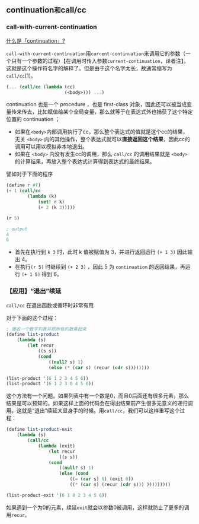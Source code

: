 ## continuation`和`call/cc

### call-with-current-continuation

[什么是「continuation」?](https://www.zhihu.com/question/61222322)

`call-with-current-continuation`用`current-continuation`来调用它的参数（一个只有一个参数的过程）【在调用时传入参数`current-continuation`，译者注】。这就是这个操作符名字的解释了。但是由于这个名字太长，故通常缩写为`call/cc`[1]。

```scheme
(... (call/cc (lambda (cc) 
                      (<body>))) ...)
```

continuation 也是一个 procedure ，也是 first-class 对象，因此还可以被当成变量传来传去，比如赋值给某个全局变量，那么就等于在表达式外也捕获了这个特定位置的 continuation ；

- 如果在`<body>`内部调用执行了cc，那么整个表达式的值就是这个cc的结果，无关 `<body>` 内的其他操作，整个表达式就可以**直接返回这个结果**，因此cc的调用可以用以模拟非本地退出。
- 如果在 `<body>` 内没有发生cc的调用，那么 `call/cc` 的调用结果就是 `<body>` 的计算结果，再放入整个表达式计算得到表达式的最终结果。

譬如对于下面的程序

```scheme
(define r #f)
(+ 1 (call/cc
        (lambda (k) 
            (set! r k)
            (+ 2 (k 3)))))

(r 5)

; output
4
6
```

- 首先在执行到 `k 3` 时，此时 k 值被赋值为 3，并进行返回运行 `(+ 1 3)` 因此输出 4。
- 在执行`(r 5)` 时继续到 `(+ 2 3)` ，因此 5 为 `continuation` 的返回结果，再运行 `(+ 1 5)` 得到 6。



### 【应用】“退出”续延

`call/cc` 在退出函数或循环时非常有用

对于下面的这个过程：

```scheme
; 接收一个数字列表并把所有的数乘起来
(define list-product
    (lambda (s) 
        (let recur
            ((s s))
            (cond 
                ((null? s) 1)
                (else (* (car s) (recur (cdr s))))))))

(list-product '(6 1 2 3 4 5 6))
(list-product '(6 1 2 3 0 4 5 6))
```

这个方法有一个问题。如果列表中有一个数是0，而且0后面还有很多元素，那么结果是可以预知的。如果这样上面的代码会在得出结果前产生很多无意义的递归调用。这就是“退出”续延大显身手的时候。用`call/cc`，我们可以这样重写这个过程：

```scheme
(define list-product-exit
    (lambda (s) 
        (call/cc
            (lambda (exit) 
                (let recur
                    ((s s)) 
                (cond 
                    ((null? s) 1)
                    (else (cond 
                        ((= (car s) 0) (exit 0))
                        ((* (car s) (recur (cdr s))) )))))))))

(list-product-exit '(6 1 0 2 3 4 5 6))
```

如果遇到一个为0的元素，续延`exit`就会以参数0被调用，这样就防止了更多的调用`recur`。